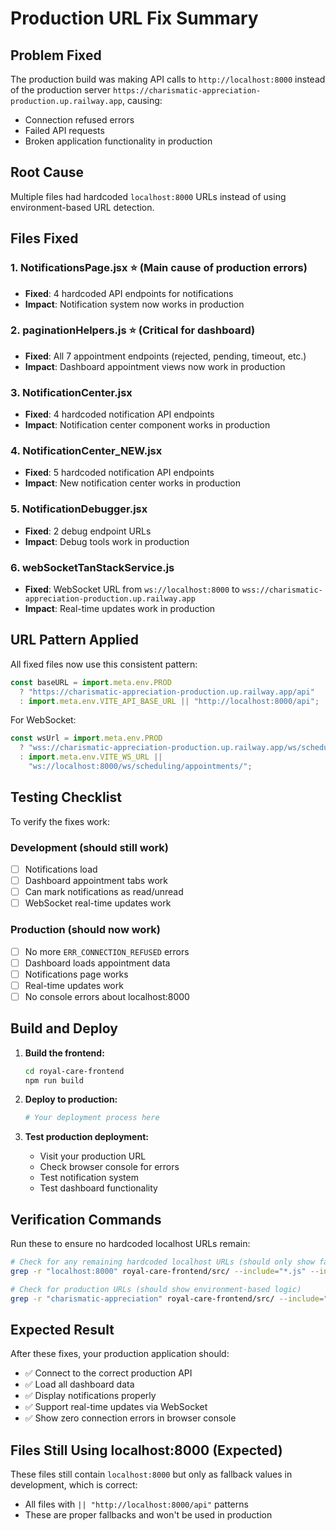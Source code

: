 # Production URL Fix Summary

## Problem Fixed

The production build was making API calls to `http://localhost:8000` instead of the production server `https://charismatic-appreciation-production.up.railway.app`, causing:

- Connection refused errors
- Failed API requests
- Broken application functionality in production

## Root Cause

Multiple files had hardcoded `localhost:8000` URLs instead of using environment-based URL detection.

## Files Fixed

### 1. **NotificationsPage.jsx** ⭐ (Main cause of production errors)

- **Fixed**: 4 hardcoded API endpoints for notifications
- **Impact**: Notification system now works in production

### 2. **paginationHelpers.js** ⭐ (Critical for dashboard)

- **Fixed**: All 7 appointment endpoints (rejected, pending, timeout, etc.)
- **Impact**: Dashboard appointment views now work in production

### 3. **NotificationCenter.jsx**

- **Fixed**: 4 hardcoded notification API endpoints
- **Impact**: Notification center component works in production

### 4. **NotificationCenter_NEW.jsx**

- **Fixed**: 5 hardcoded notification API endpoints
- **Impact**: New notification center works in production

### 5. **NotificationDebugger.jsx**

- **Fixed**: 2 debug endpoint URLs
- **Impact**: Debug tools work in production

### 6. **webSocketTanStackService.js**

- **Fixed**: WebSocket URL from `ws://localhost:8000` to `wss://charismatic-appreciation-production.up.railway.app`
- **Impact**: Real-time updates work in production

## URL Pattern Applied

All fixed files now use this consistent pattern:

```javascript
const baseURL = import.meta.env.PROD
  ? "https://charismatic-appreciation-production.up.railway.app/api"
  : import.meta.env.VITE_API_BASE_URL || "http://localhost:8000/api";
```

For WebSocket:

```javascript
const wsUrl = import.meta.env.PROD
  ? "wss://charismatic-appreciation-production.up.railway.app/ws/scheduling/appointments/"
  : import.meta.env.VITE_WS_URL ||
    "ws://localhost:8000/ws/scheduling/appointments/";
```

## Testing Checklist

To verify the fixes work:

### Development (should still work)

- [ ] Notifications load
- [ ] Dashboard appointment tabs work
- [ ] Can mark notifications as read/unread
- [ ] WebSocket real-time updates work

### Production (should now work)

- [ ] No more `ERR_CONNECTION_REFUSED` errors
- [ ] Dashboard loads appointment data
- [ ] Notifications page works
- [ ] Real-time updates work
- [ ] No console errors about localhost:8000

## Build and Deploy

1. **Build the frontend:**

   ```bash
   cd royal-care-frontend
   npm run build
   ```

2. **Deploy to production:**

   ```bash
   # Your deployment process here
   ```

3. **Test production deployment:**
   - Visit your production URL
   - Check browser console for errors
   - Test notification system
   - Test dashboard functionality

## Verification Commands

Run these to ensure no hardcoded localhost URLs remain:

```bash
# Check for any remaining hardcoded localhost URLs (should only show fallbacks)
grep -r "localhost:8000" royal-care-frontend/src/ --include="*.js" --include="*.jsx"

# Check for production URLs (should show environment-based logic)
grep -r "charismatic-appreciation" royal-care-frontend/src/ --include="*.js" --include="*.jsx"
```

## Expected Result

After these fixes, your production application should:

- ✅ Connect to the correct production API
- ✅ Load all dashboard data
- ✅ Display notifications properly
- ✅ Support real-time updates via WebSocket
- ✅ Show zero connection errors in browser console

## Files Still Using localhost:8000 (Expected)

These files still contain `localhost:8000` but only as fallback values in development, which is correct:

- All files with `|| "http://localhost:8000/api"` patterns
- These are proper fallbacks and won't be used in production
